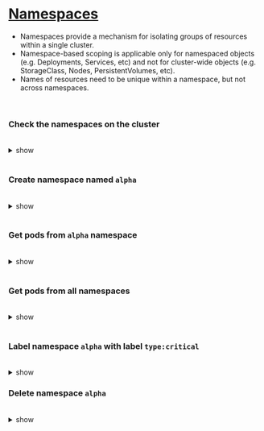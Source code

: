 # [Namespaces](https://kubernetes.io/docs/concepts/workloads/controllers/deployment/)

 - Namespaces provide a mechanism for isolating groups of resources within a single cluster.
 - Namespace-based scoping is applicable only for namespaced objects (e.g. Deployments, Services, etc) and not for cluster-wide objects (e.g. StorageClass, Nodes, PersistentVolumes, etc).
 - Names of resources need to be unique within a namespace, but not across namespaces.
 
<br />

### Check the namespaces on the cluster

<br />

<details><summary>show</summary><p>

```bash
kubectl get namespaces
```

</p></details>

<br />

### Create namespace named `alpha`

<br />

<details><summary>show</summary><p>

```bash
kubectl create namespace alpha
```

</p></details>

<br />

### Get pods from `alpha` namespace

<br />

<details><summary>show</summary><p>

```bash
kubectl get pods --namespace=alpha
# OR 
kubectl get pods -n=alpha
```

</p></details>

<br />

### Get pods from all namespaces

<br />

<details><summary>show</summary><p>

```bash
kubectl get pods --all-namespaces
#OR 
kubectl get pods -A
```

</p></details>

<br />

### Label namespace `alpha` with label `type:critical`

<br />

<details><summary>show</summary><p>

```bash
kubectl label namespace alpha type=critical

kubectl get namespace alpha --show-labels
# NAME    STATUS   AGE   LABELS
# alpha   Active   70s   type=critical
```

</p></details>

### Delete namespace `alpha`

<br />

<details><summary>show</summary><p>

```bash
kubectl delete namespace alpha
```

</p></details>